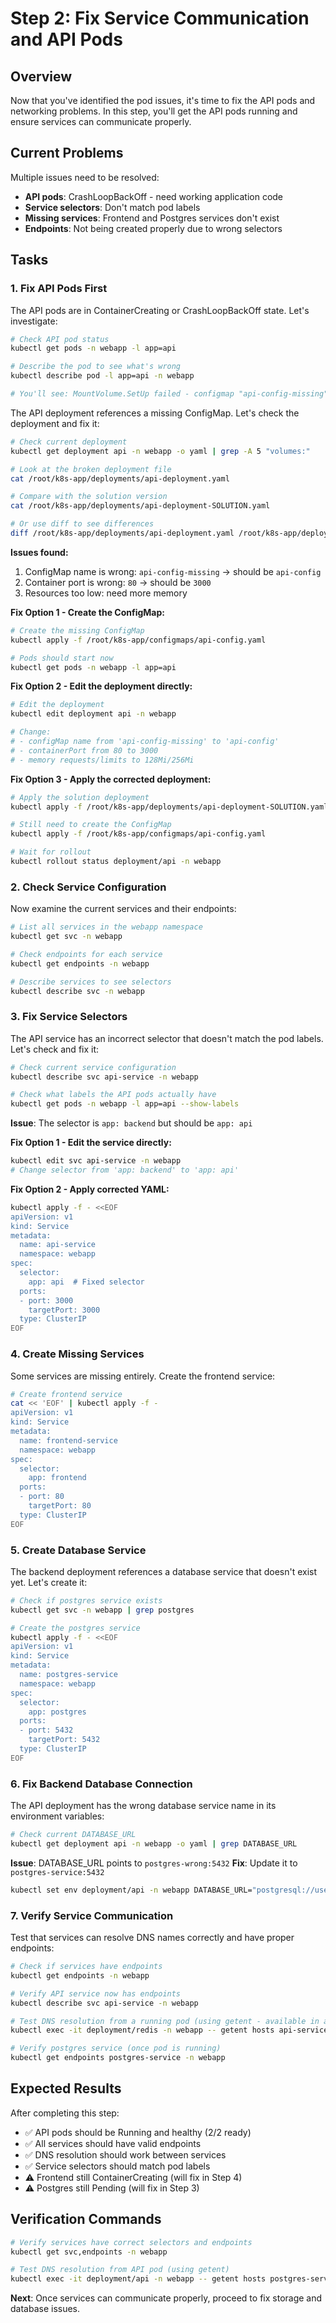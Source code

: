 # Step 2: Fix Service Communication and API Pods

## Overview

Now that you've identified the pod issues, it's time to fix the API pods and networking problems. In this step, you'll get the API pods running and ensure services can communicate properly.

## Current Problems

Multiple issues need to be resolved:
- **API pods**: CrashLoopBackOff - need working application code
- **Service selectors**: Don't match pod labels
- **Missing services**: Frontend and Postgres services don't exist
- **Endpoints**: Not being created properly due to wrong selectors

## Tasks

### 1. Fix API Pods First

The API pods are in ContainerCreating or CrashLoopBackOff state. Let's investigate:

```bash
# Check API pod status
kubectl get pods -n webapp -l app=api

# Describe the pod to see what's wrong
kubectl describe pod -l app=api -n webapp

# You'll see: MountVolume.SetUp failed - configmap "api-config-missing" not found
```

The API deployment references a missing ConfigMap. Let's check the deployment and fix it:

```bash
# Check current deployment
kubectl get deployment api -n webapp -o yaml | grep -A 5 "volumes:"

# Look at the broken deployment file
cat /root/k8s-app/deployments/api-deployment.yaml

# Compare with the solution version
cat /root/k8s-app/deployments/api-deployment-SOLUTION.yaml

# Or use diff to see differences
diff /root/k8s-app/deployments/api-deployment.yaml /root/k8s-app/deployments/api-deployment-SOLUTION.yaml
```

**Issues found:**
1. ConfigMap name is wrong: `api-config-missing` → should be `api-config`
2. Container port is wrong: `80` → should be `3000`
3. Resources too low: need more memory

**Fix Option 1 - Create the ConfigMap:**
```bash
# Create the missing ConfigMap
kubectl apply -f /root/k8s-app/configmaps/api-config.yaml

# Pods should start now
kubectl get pods -n webapp -l app=api
```

**Fix Option 2 - Edit the deployment directly:**
```bash
# Edit the deployment
kubectl edit deployment api -n webapp

# Change:
# - configMap name from 'api-config-missing' to 'api-config'
# - containerPort from 80 to 3000
# - memory requests/limits to 128Mi/256Mi
```

**Fix Option 3 - Apply the corrected deployment:**
```bash
# Apply the solution deployment
kubectl apply -f /root/k8s-app/deployments/api-deployment-SOLUTION.yaml

# Still need to create the ConfigMap
kubectl apply -f /root/k8s-app/configmaps/api-config.yaml

# Wait for rollout
kubectl rollout status deployment/api -n webapp
```

### 2. Check Service Configuration

Now examine the current services and their endpoints:

```bash
# List all services in the webapp namespace
kubectl get svc -n webapp

# Check endpoints for each service
kubectl get endpoints -n webapp

# Describe services to see selectors
kubectl describe svc -n webapp
```

### 3. Fix Service Selectors

The API service has an incorrect selector that doesn't match the pod labels. Let's check and fix it:

```bash
# Check current service configuration
kubectl describe svc api-service -n webapp

# Check what labels the API pods actually have
kubectl get pods -n webapp -l app=api --show-labels
```

**Issue**: The selector is `app: backend` but should be `app: api`

**Fix Option 1 - Edit the service directly:**
```bash
kubectl edit svc api-service -n webapp
# Change selector from 'app: backend' to 'app: api'
```

**Fix Option 2 - Apply corrected YAML:**
```bash
kubectl apply -f - <<EOF
apiVersion: v1
kind: Service
metadata:
  name: api-service
  namespace: webapp
spec:
  selector:
    app: api  # Fixed selector
  ports:
  - port: 3000
    targetPort: 3000
  type: ClusterIP
EOF
```

### 4. Create Missing Services

Some services are missing entirely. Create the frontend service:

```bash
# Create frontend service
cat << 'EOF' | kubectl apply -f -
apiVersion: v1
kind: Service
metadata:
  name: frontend-service
  namespace: webapp
spec:
  selector:
    app: frontend
  ports:
  - port: 80
    targetPort: 80
  type: ClusterIP
EOF
```

### 5. Create Database Service

The backend deployment references a database service that doesn't exist yet. Let's create it:

```bash
# Check if postgres service exists
kubectl get svc -n webapp | grep postgres

# Create the postgres service
kubectl apply -f - <<EOF
apiVersion: v1
kind: Service
metadata:
  name: postgres-service
  namespace: webapp
spec:
  selector:
    app: postgres
  ports:
  - port: 5432
    targetPort: 5432
  type: ClusterIP
EOF
```

### 6. Fix Backend Database Connection

The API deployment has the wrong database service name in its environment variables:

```bash
# Check current DATABASE_URL
kubectl get deployment api -n webapp -o yaml | grep DATABASE_URL
```

**Issue**: DATABASE_URL points to `postgres-wrong:5432`
**Fix**: Update it to `postgres-service:5432`

```bash
kubectl set env deployment/api -n webapp DATABASE_URL="postgresql://user:pass@postgres-service:5432/webapp"
```

### 7. Verify Service Communication

Test that services can resolve DNS names correctly and have proper endpoints:

```bash
# Check if services have endpoints
kubectl get endpoints -n webapp

# Verify API service now has endpoints
kubectl describe svc api-service -n webapp

# Test DNS resolution from a running pod (using getent - available in alpine)
kubectl exec -it deployment/redis -n webapp -- getent hosts api-service

# Verify postgres service (once pod is running)
kubectl get endpoints postgres-service -n webapp
```

## Expected Results

After completing this step:
- ✅ API pods should be Running and healthy (2/2 ready)
- ✅ All services should have valid endpoints
- ✅ DNS resolution should work between services
- ✅ Service selectors should match pod labels
- ⚠️ Frontend still ContainerCreating (will fix in Step 4)
- ⚠️ Postgres still Pending (will fix in Step 3)

## Verification Commands

```bash
# Verify services have correct selectors and endpoints
kubectl get svc,endpoints -n webapp

# Test DNS resolution from API pod (using getent)
kubectl exec -it deployment/api -n webapp -- getent hosts postgres-service
```

**Next**: Once services can communicate properly, proceed to fix storage and database issues.
